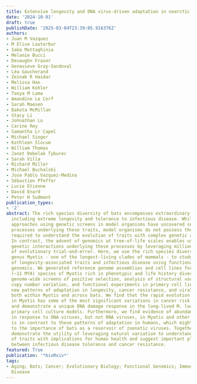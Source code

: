 ```yaml
---
title: Extensive longevity and DNA virus-driven adaptation in nearctic Myotis bats
date: '2024-10-01'
draft: true
publishDate: '2025-03-04T23:39:05.916376Z'
authors:
- Juan M Vazquez
- M Elise Lauterbur
- Saba Mottaghinia
- Melanie Bucci
- Devaughn Fraser
- Genavieve Gray-Sandoval
- Léa Gaucherand
- Zeinab R Haidar
- Melissa Han
- William Kohler
- Tanya M Lama
- Amandine Le Corf
- Sarah Maesen
- Dakota McMillan
- Stacy Li
- Johnathan Lo
- Carine Rey
- Samantha Lr Capel
- Michael Singer
- Kathleen Slocum
- William Thomas
- Janet Debelak Tyburec
- Sarah Villa
- Richard Miller
- Michael Buchalski
- Jose Pablo Vazquez-Medina
- Sébastien Pfeffer
- Lucie Etienne
- David Enard
- Peter H Sudmant
publication_types:
- '2'
abstract: The rich species diversity of bats encompasses extraordinary adaptations,
  including extreme longevity and tolerance to infectious disease. While traditional
  approaches using genetic screens in model organisms have uncovered some fundamental
  processes underlying these traits, model organisms do not possess the variation
  required to understand the evolution of traits with complex genetic architectures.
  In contrast, the advent of genomics at tree-of-life scales enables us to study the
  genetic interactions underlying these processes by leveraging millions of years
  of evolutionary trial-and-error. Here, we use the rich species diversity of the
  genus Myotis - one of the longest-living clades of mammals - to study the evolution
  of longevity-associated traits and infectious disease using functional evolutionary
  genomics. We generated reference genome assemblies and cell lines for 8 closely-related
  (~11 MYA) species of Myotis rich in phenotypic and life history diversity. Using
  genome-wide screens of positive selection, analysis of structural variation and
  copy number variation, and functional experiments in primary cell lines, we identify
  new patterns of adaptation in longevity, cancer resistance, and viral interactions
  both within Myotis and across bats. We find that the rapid evolution of lifespan
  in Myotis has some of the most significant variations in cancer risk across mammals,
  and demonstrate a unique DNA damage response in the long-lived M. lucifugus using
  primary cell culture models. Furthermore, we find evidence of abundant adaptation
  in response to DNA viruses, but not RNA viruses, in Myotis and other bats. This
  is in contrast to these patterns of adaptation in humans, which might contribute
  to the importance of bats as a reservoir of zoonotic viruses. Together, our results
  demonstrate the utility of leveraging natural variation to understand the genomics
  of traits with implications for human health and suggest important pleiotropic relationships
  between infectious disease tolerance and cancer resistance.
featured: True
publication: '*bioRxiv*'
tags:
- Aging; Bats; Cancer; Evolutionary Biology; Functional Genomics; Immunity; Infectious
  Disease
---
```


